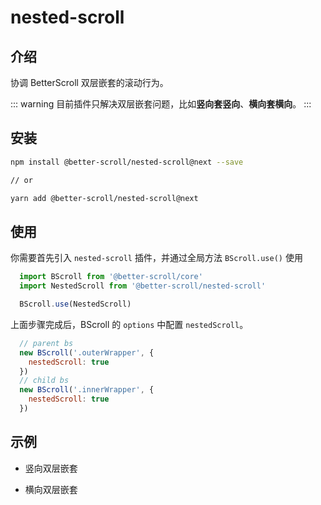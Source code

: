 # nested-scroll

## 介绍

协调 BetterScroll 双层嵌套的滚动行为。

::: warning
目前插件只解决双层嵌套问题，比如**竖向套竖向**、**横向套横向**。
:::

## 安装

```bash
npm install @better-scroll/nested-scroll@next --save

// or

yarn add @better-scroll/nested-scroll@next
```

## 使用

你需要首先引入 `nested-scroll` 插件，并通过全局方法 `BScroll.use()` 使用

```js
  import BScroll from '@better-scroll/core'
  import NestedScroll from '@better-scroll/nested-scroll'

  BScroll.use(NestedScroll)
```

上面步骤完成后，BScroll 的 `options` 中配置 `nestedScroll`。

```js
  // parent bs
  new BScroll('.outerWrapper', {
    nestedScroll: true
  })
  // child bs
  new BScroll('.innerWrapper', {
    nestedScroll: true
  })
```

## 示例

- 竖向双层嵌套

  <demo qrcode-url="nested-scroll/vertical">
    <template slot="code-template">
      <<< @/examples/vue/components/nested-scroll/vertical.vue?template
    </template>
    <template slot="code-script">
      <<< @/examples/vue/components/nested-scroll/vertical.vue?script
    </template>
    <template slot="code-style">
      <<< @/examples/vue/components/nested-scroll/vertical.vue?style
    </template>
    <nested-scroll-vertical slot="demo"></nested-scroll-vertical>
  </demo>

- 横向双层嵌套

  <demo qrcode-url="nested-scroll/horizontal">
    <template slot="code-template">
      <<< @/examples/vue/components/nested-scroll/horizontal.vue?template
    </template>
    <template slot="code-script">
      <<< @/examples/vue/components/nested-scroll/horizontal.vue?script
    </template>
    <template slot="code-style">
      <<< @/examples/vue/components/nested-scroll/horizontal.vue?style
    </template>
    <nested-scroll-horizontal slot="demo"></nested-scroll-horizontal>
  </demo>